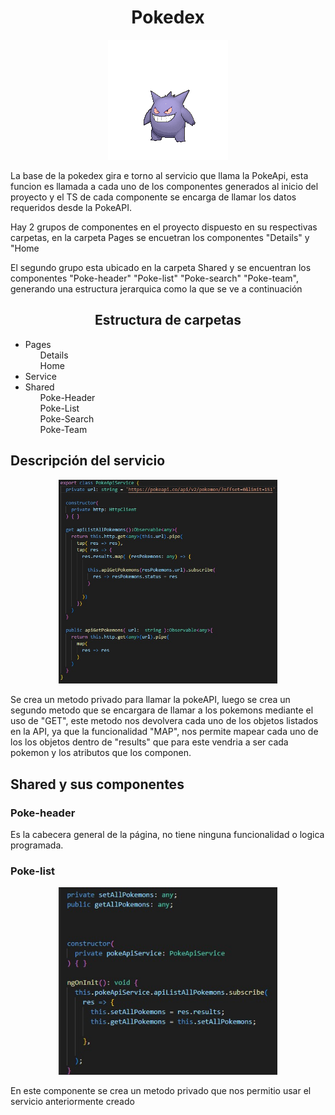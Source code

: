 
<h1 align="center">Pokedex</h1>

<p align="center">

<img src="https://github.com/ManeDM/Pokedex/blob/main/src/assets/team-imgs/gengar-3.gif" >

</p>

<p>
La base de la pokedex gira e torno al servicio que llama la PokeApi, esta funcion es llamada a cada uno de los componentes generados al inicio del proyecto y el TS de cada componente se encarga de llamar los datos requeridos desde la PokeAPI.

Hay 2 grupos de componentes en el proyecto dispuesto en su respectivas carpetas, en la carpeta Pages se encuetran los componentes "Details" y "Home

El segundo grupo esta ubicado en la carpeta Shared y se encuentran los componentes "Poke-header" "Poke-list" "Poke-search" "Poke-team", generando una estructura jerarquica como la que se ve a continuación
</p>

<h2 align="center" width="150px"> Estructura de carpetas</h2>
<ul>
<li>Pages
<ul>Details</ul>
<ul>Home</ul>
</li>
<li>Service</li>
<li>Shared
<ul>Poke-Header</ul>
<ul>Poke-List</ul>
<ul>Poke-Search</ul>
<ul>Poke-Team</ul>
</li>
</ul>

<h2>Descripción del servicio</h2>

<p align="center">

<img src="https://github.com/ManeDM/Pokedex/blob/main/src/assets/read_img/PokeService.jpeg" width="350px"> 

</p>

<p>
Se crea un metodo privado para llamar la pokeAPI, luego se crea un segundo metodo que se encargara de llamar a los pokemons mediante el uso de "GET", este metodo nos devolvera cada uno de los objetos listados en la API, ya que la funcionalidad "MAP", nos permite mapear cada uno de los los objetos dentro de "results" que para este vendria a ser cada pokemon y los atributos que los componen.
</p>

<h2>Shared y sus componentes</h2>

<h3>Poke-header</h3>

<p>
Es la cabecera general de la página, no tiene ninguna funcionalidad o logica programada.
</p>

<h3>Poke-list</h3>
<p align="center">

<img src="https://github.com/ManeDM/Pokedex/blob/main/src/assets/read_img/PokeList.jpeg" width="350px"> 

</p>

<p>
En este componente se crea un metodo privado que nos permitio usar el servicio anteriormente creado
</p>
